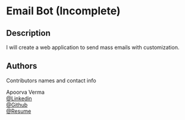 # Email Bot (Incomplete)


## Description
I will create a web application to send mass emails with customization.



## Authors

Contributors names and contact info

Apoorva Verma<br>
[@Linkedin](https://www.linkedin.com/in/apoorva-verma-aa045a202/)
<br>
[@Github](https://github.com/apoorva-01)
<br>
[@Resume](#)

